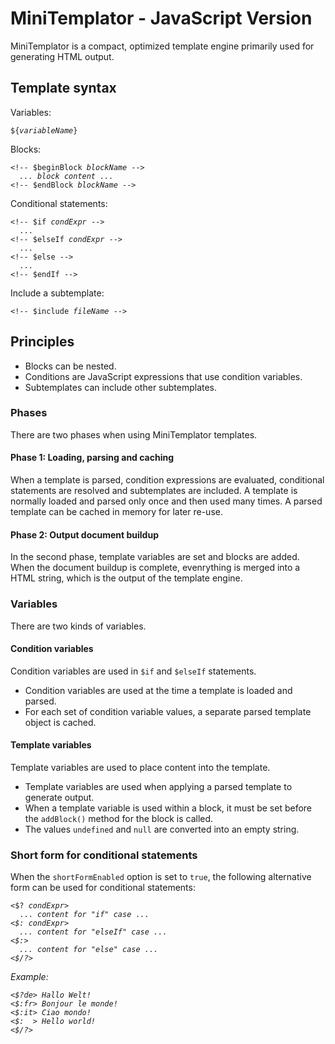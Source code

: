 # MiniTemplator - JavaScript Version

MiniTemplator is a compact, optimized template engine primarily used for generating HTML output.

## Template syntax

Variables:
<pre><code>${<i>variableName</i>}
</code></pre>

Blocks:
<pre><code>&lt;!-- $beginBlock <i>blockName</i> -->
  <i>... block content ...</i>
&lt;!-- $endBlock <i>blockName</i> -->
</code></pre>

Conditional statements:
<pre><code>&lt;!-- $if <i>condExpr</i> -->
  ...
&lt;!-- $elseIf <i>condExpr</i> -->
  ...
&lt;!-- $else -->
  ...
&lt;!-- $endIf -->
</code></pre>

Include a subtemplate:
<pre><code>&lt;!-- $include <i>fileName</i> -->
</code></pre>

## Principles

- Blocks can be nested.
- Conditions are JavaScript expressions that use condition variables.
- Subtemplates can include other subtemplates.

### Phases

There are two phases when using MiniTemplator templates.

#### Phase 1: Loading, parsing and caching

When a template is parsed, condition expressions are evaluated, conditional statements are resolved and subtemplates are included.
A template is normally loaded and parsed only once and then used many times.
A parsed template can be cached in memory for later re-use.

#### Phase 2: Output document buildup

In the second phase, template variables are set and blocks are added.
When the document buildup is complete, evenrything is merged into a HTML string, which is the output of the template engine.

### Variables

There are two kinds of variables.

#### Condition variables

Condition variables are used in `$if` and `$elseIf` statements.

- Condition variables are used at the time a template is loaded and parsed.
- For each set of condition variable values, a separate parsed template object is cached.

#### Template variables

Template variables are used to place content into the template.

- Template variables are used when applying a parsed template to generate output.
- When a template variable is used within a block, it must be set before the `addBlock()` method for the block is called.
- The values `undefined` and `null` are converted into an empty string.

### Short form for conditional statements

When the `shortFormEnabled` option is set to `true`, the following alternative form can be used for conditional statements:

<pre><code>&lt;$? <i>condExpr</i>>
  ... <i>content for "if" case</> ...
&lt;$: <i>condExpr</i>>
  ... <i>content for "elseIf" case</i> ...
&lt;$:>
  ... <i>content for "else" case</i> ...
&lt;$/?>
</code></pre>

Example:
<pre><code>&lt;$?de> Hallo Welt!
&lt;$:fr> Bonjour le monde!
&lt;$:it> Ciao mondo!
&lt;$:  > Hello world!
&lt;$/?>
</code></pre>
